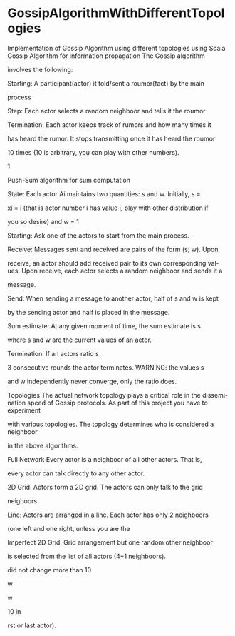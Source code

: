 GossipAlgorithmWithDifferentTopologies
======================================

Implementation of Gossip Algorithm using different topologies using Scala
Gossip Algorithm for information propagation The Gossip algorithm

involves the following:

  Starting: A participant(actor) it told/sent a roumor(fact) by the main

process

  Step: Each actor selects a random neighboor and tells it the roumor

  Termination: Each actor keeps track of rumors and how many times it

has heard the rumor. It stops transmitting once it has heard the roumor

10 times (10 is arbitrary, you can play with other numbers).

1

Push-Sum algorithm for sum computation

  State: Each actor Ai maintains two quantities: s and w. Initially, s =

xi = i (that is actor number i has value i, play with other distribution if

you so desire) and w = 1

  Starting: Ask one of the actors to start from the main process.

  Receive: Messages sent and received are pairs of the form (s; w). Upon

receive, an actor should add received pair to its own corresponding val-
ues. Upon receive, each actor selects a random neighboor and sends it a

message.

  Send: When sending a message to another actor, half of s and w is kept

by the sending actor and half is placed in the message.

  Sum estimate: At any given moment of time, the sum estimate is s

where s and w are the current values of an actor.

  Termination: If an actors ratio s

3 consecutive rounds the actor terminates. WARNING: the values s

and w independently never converge, only the ratio does.

Topologies The actual network topology plays a critical role in the dissemi-
nation speed of Gossip protocols. As part of this project you have to experiment

with various topologies. The topology determines who is considered a neighboor

in the above algorithms.

  Full Network Every actor is a neighboor of all other actors. That is,

every actor can talk directly to any other actor.

  2D Grid: Actors form a 2D grid. The actors can only talk to the grid

neigboors.

  Line: Actors are arranged in a line. Each actor has only 2 neighboors

(one left and one right, unless you are the 

  Imperfect 2D Grid: Grid arrangement but one random other neighboor

is selected from the list of all actors (4+1 neighboors).

did not change more than 10

w

w

10 in

rst or last actor).
